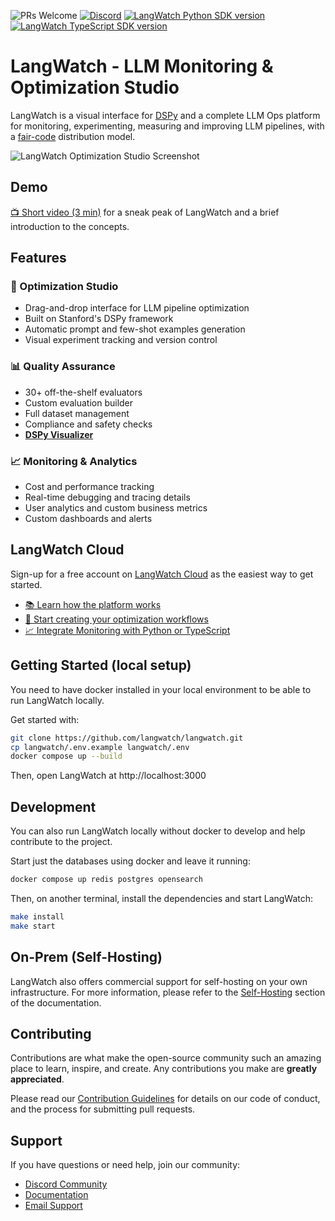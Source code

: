 ![PRs Welcome](https://img.shields.io/badge/PRs-welcome-brightgreen.svg)
[![Discord](https://img.shields.io/badge/LangWatch-Discord-%235865F2.svg)](https://discord.gg/kT4PhDS2gH)
[![LangWatch Python SDK version](https://img.shields.io/pypi/v/langwatch?color=007EC6)](https://pypi.org/project/langwatch/)
[![LangWatch TypeScript SDK version](https://img.shields.io/npm/v/langwatch?color=007EC6)](https://www.npmjs.com/package/langwatch)

# LangWatch - LLM Monitoring & Optimization Studio

LangWatch is a visual interface for [DSPy](https://github.com/stanfordnlp/dspy) and a complete LLM Ops platform for monitoring, experimenting, measuring and improving LLM pipelines, with a [fair-code](https://faircode.io/) distribution model.

![LangWatch Optimization Studio Screenshot](https://github.com/user-attachments/assets/72d12686-d70b-471b-ab20-0ddfbbc65cff)

## Demo

[📺 Short video (3 min)](https://www.youtube.com/watch?v=dZG44oRTz84) for a sneak peak of LangWatch and a brief introduction to the concepts.

## Features

### 🎯 Optimization Studio
- Drag-and-drop interface for LLM pipeline optimization
- Built on Stanford's DSPy framework
- Automatic prompt and few-shot examples generation
- Visual experiment tracking and version control

### 📊 Quality Assurance
- 30+ off-the-shelf evaluators
- Custom evaluation builder
- Full dataset management
- Compliance and safety checks
- [**DSPy Visualizer**](https://docs.langwatch.ai/dspy-visualization/quickstart)


### 📈 Monitoring & Analytics
- Cost and performance tracking
- Real-time debugging and tracing details
- User analytics and custom business metrics
- Custom dashboards and alerts

## LangWatch Cloud

Sign-up for a free account on [LangWatch Cloud](https://app.langwatch.ai) as the easiest way to get started.

- [📚 Learn how the platform works](https://docs.langwatch.ai/)
- [🚀 Start creating your optimization workflows](https://app.langwatch.ai/)
- [📈 Integrate Monitoring with Python or TypeScript](https://docs.langwatch.ai/integration/overview)

## Getting Started (local setup)

You need to have docker installed in your local environment to be able to run LangWatch locally.

Get started with:

```bash
git clone https://github.com/langwatch/langwatch.git
cp langwatch/.env.example langwatch/.env
docker compose up --build
```

Then, open LangWatch at http://localhost:3000

## Development

You can also run LangWatch locally without docker to develop and help contribute to the project.

Start just the databases using docker and leave it running:

```bash
docker compose up redis postgres opensearch
```

Then, on another terminal, install the dependencies and start LangWatch:

```bash
make install
make start
```

## On-Prem (Self-Hosting)

LangWatch also offers commercial support for self-hosting on your own infrastructure. For more information, please refer to the [Self-Hosting](https://docs.langwatch.ai/self-hosting) section of the documentation.

## Contributing

Contributions are what make the open-source community such an amazing place to learn, inspire, and create. Any contributions you make are **greatly appreciated**.

Please read our [Contribution Guidelines](CONTRIBUTING.md) for details on our code of conduct, and the process for submitting pull requests.

## Support

If you have questions or need help, join our community:

- [Discord Community](https://discord.gg/kT4PhDS2gH)
- [Documentation](https://docs.langwatch.ai)
- [Email Support](mailto:support@langwatch.ai)
